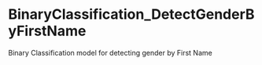 # BinaryClassification_DetectGenderByFirstName
Binary Classification model for detecting gender by First Name
